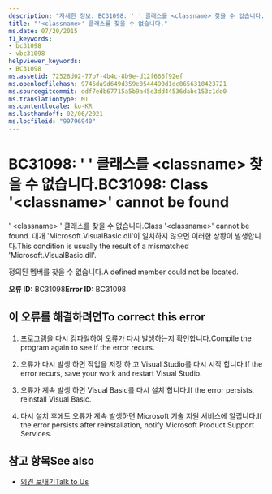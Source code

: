 ```yaml
---
description: "자세한 정보: BC31098: ' ' 클래스를 <classname> 찾을 수 없습니다."
title: "'<classname>' 클래스를 찾을 수 없습니다."
ms.date: 07/20/2015
f1_keywords:
- bc31098
- vbc31098
helpviewer_keywords:
- BC31098
ms.assetid: 72528d02-77b7-4b4c-8b9e-d12f666f92ef
ms.openlocfilehash: 9746da9d649d359e0544490d1dc0656310423721
ms.sourcegitcommit: ddf7edb67715a5b9a45e3dd44536dabc153c1de0
ms.translationtype: MT
ms.contentlocale: ko-KR
ms.lasthandoff: 02/06/2021
ms.locfileid: "99796940"
---
```

# <a name="bc31098-class-classname-cannot-be-found"></a><span data-ttu-id="c484c-103">BC31098: ' ' 클래스를 \<classname> 찾을 수 없습니다.</span><span class="sxs-lookup"><span data-stu-id="c484c-103">BC31098: Class '\<classname>' cannot be found</span></span>

<span data-ttu-id="c484c-104">' \<classname> ' 클래스를 찾을 수 없습니다.</span><span class="sxs-lookup"><span data-stu-id="c484c-104">Class '\<classname>' cannot be found.</span></span> <span data-ttu-id="c484c-105">대개 'Microsoft.VisualBasic.dll'이 일치하지 않으면 이러한 상황이 발생합니다.</span><span class="sxs-lookup"><span data-stu-id="c484c-105">This condition is usually the result of a mismatched 'Microsoft.VisualBasic.dll'.</span></span>

 <span data-ttu-id="c484c-106">정의된 멤버를 찾을 수 없습니다.</span><span class="sxs-lookup"><span data-stu-id="c484c-106">A defined member could not be located.</span></span>

 <span data-ttu-id="c484c-107">**오류 ID:** BC31098</span><span class="sxs-lookup"><span data-stu-id="c484c-107">**Error ID:** BC31098</span></span>

## <a name="to-correct-this-error"></a><span data-ttu-id="c484c-108">이 오류를 해결하려면</span><span class="sxs-lookup"><span data-stu-id="c484c-108">To correct this error</span></span>

1. <span data-ttu-id="c484c-109">프로그램을 다시 컴파일하여 오류가 다시 발생하는지 확인합니다.</span><span class="sxs-lookup"><span data-stu-id="c484c-109">Compile the program again to see if the error recurs.</span></span>

2. <span data-ttu-id="c484c-110">오류가 다시 발생 하면 작업을 저장 하 고 Visual Studio를 다시 시작 합니다.</span><span class="sxs-lookup"><span data-stu-id="c484c-110">If the error recurs, save your work and restart Visual Studio.</span></span>

3. <span data-ttu-id="c484c-111">오류가 계속 발생 하면 Visual Basic를 다시 설치 합니다.</span><span class="sxs-lookup"><span data-stu-id="c484c-111">If the error persists, reinstall Visual Basic.</span></span>

4. <span data-ttu-id="c484c-112">다시 설치 후에도 오류가 계속 발생하면 Microsoft 기술 지원 서비스에 알립니다.</span><span class="sxs-lookup"><span data-stu-id="c484c-112">If the error persists after reinstallation, notify Microsoft Product Support Services.</span></span>

## <a name="see-also"></a><span data-ttu-id="c484c-113">참고 항목</span><span class="sxs-lookup"><span data-stu-id="c484c-113">See also</span></span>

- [<span data-ttu-id="c484c-114">의견 보내기</span><span class="sxs-lookup"><span data-stu-id="c484c-114">Talk to Us</span></span>](/visualstudio/ide/feedback-options)
